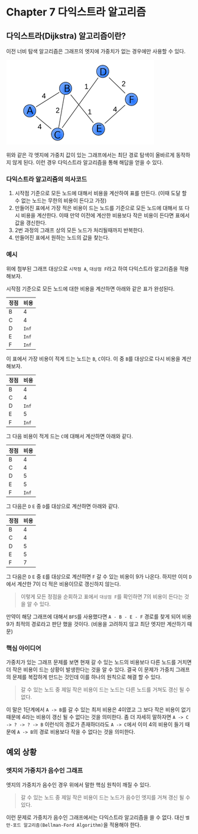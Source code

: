 # Chapter 7 다익스트라 알고리즘
## 다익스트라(Dijkstra) 알고리즘이란?
이전 너비 탐색 알고리즘은 그래프의 엣지에 가중치가 없는 경우에만 사용할 수 있다.

![weighted_graph image](./img/weighted_graph.png)

위와 같은 각 엣지에 가중치 값이 있는 그래프에서는 최단 경로 탐색이 올바르게 동작하지 않게 된다. 이런 경우 다익스트라 알고리즘을 통해 해답을 얻을 수 있다.

### 다익스트라 알고리즘의 의사코드
1. 시작점 기준으로 모든 노드에 대해서 비용을 계산하여 표를 만든다. (이때 도달 할 수 없는 노드는 무한의 비용이 든다고 가정)
2. 만들어진 표에서 가장 적은 비용이 드는 노드를 기준으로 모든 노드에 대해서 또 다시 비용을 계산한다. 이때 만약 이전에 계산한 비용보다 작은 비용이 든다면 표에서 값을 갱신한다.
3. 2번 과정의 그래프 상의 모든 노드가 처리될때까지 반복한다.
4. 만들어진 표에서 원하는 노드의 값을 찾는다.

### 예시
위에 첨부된 그래프 대상으로 `시작점 A`, `대상점 F`라고 하여 다익스트라 알고리즘을 적용해보자.

시작점 기준으로 모든 노드에 대한 비용을 계산하면 아래와 같은 표가 완성된다.

| 정점 | 비용 |
| --- | --- |
| B | 4 |
| C | 4 |
| D | `Inf` |
| E | `Inf` |
| F | `Inf` |

이 표에서 가장 비용이 적게 드는 노드는 `B`, `C`이다. 이 중 `B`를 대상으로 다시 비용을 계산 해보자.

| 정점 | 비용 |
| --- | --- |
| B | 4 |
| C | 4 |
| D | `Inf` |
| E | 5 |
| F | `Inf` |

그 다음 비용이 적게 드는 `C`에 대해서 계산하면 아래와 같다.

| 정점 | 비용 |
| --- | --- |
| B | 4 |
| C | 4 |
| D | 5 |
| E | 5 |
| F | `Inf` |

그 다음은 `D` `E` 중 `D`를 대상으로 계산하면 아래와 같다.

| 정점 | 비용 |
| --- | --- |
| B | 4 |
| C | 4 |
| D | 5 |
| E | 5 |
| F | 7 |

그 다음은 `D` `E` 중 `E`를 대상으로 계산하면 `F` 갈 수 있는 비용이 9가 나온다. 하지만 이미 `D`에서 계산한 7이 더 적은 비용이므로 갱신하지 않는다.

> 이렇게 모든 정점을 순회하고 표에서 `대상점 F`를 확인하면 7의 비용이 든다는 것을 알 수 있다.

만약이 해당 그래프에 대해서 `BFS`를 사용했다면 `A - B - E - F` 경로를 찾게 되어 비용 9가 최적의 경로라고 판단 했을 것이다. (비용을 고려하지 않고 최단 엣지만 계산하기 때문)

### 핵심 아이디어
가중치가 있는 그래프 문제를 보면 현재 갈 수 있는 노드의 비용보다 다른 노드를 거치면 더 작은 비용이 드는 상황이 발생한다는 것을 알 수 있다.
결국 이 문제가 가중치 그래프의 문제를 복잡하게 만드는 것인데 이를 하나의 원칙으로 해결 할 수 있다.
> 갈 수 있는 노드 중 제일 작은 비용이 드는 노드는 다른 노드를 거쳐도 갱신 될 수 없다.

이 말은 1단계에서 `A -> B`를 갈 수 있는 최저 비용은 4이였고 그 보다 작은 비용이 없기 때문에 4라는 비용이 갱신 될 수 없다는 것을 의미한다.
좀 더 자세히 말하자면 `A -> C -> ? -> ? -> B` 이런식의 경로가 존재하더라도 `A -> C`에서 이미 4의 비용이 들기 때문에 `A -> B`의 경로 비용보다 작을 수 없다는 것을 의미한다.

## 예외 상황
### 엣지의 가중치가 음수인 그래프
엣지의 가중치가 음수인 경우 위에서 말한 핵심 원칙이 깨질 수 있다.
> 갈 수 있는 노드 중 제일 작은 비용이 드는 노드가 음수인 엣지를 거쳐 갱신 될 수 있다.

이런 문제로 가중치가 음수인 그래프에서는 다익스트라 알고리즘을 쓸 수 없다. 대신 `벨만-포드 알고리즘(Bellman-Ford Algorithm)`을 적용해야 한다.